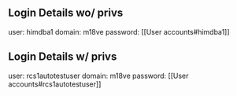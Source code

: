 ## Login Details wo/ privs
user: himdba1
domain: m18ve
password: [[User accounts#himdba1]]

## Login Details w/ privs
user: rcs1autotestuser
domain: m18ve
password: [[User accounts#rcs1autotestuser]]